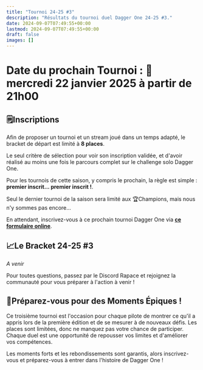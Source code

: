```yaml
---
title: "Tournoi 24-25 #3"
description: "Résultats du tournoi duel Dagger One 24-25 #3."
date: 2024-09-07T07:49:55+00:00
lastmod: 2024-09-07T07:49:55+00:00
draft: false
images: []
---
```


# Date du prochain Tournoi : **📅mercredi 22 janvier 2025 à partir de 21h00**

## 🗒️Inscriptions
Afin de proposer un tournoi et un stream joué dans un temps adapté, le bracket de départ est limité à **8 places**.

Le seul critère de sélection pour voir son inscription validée, et d'avoir réalisé au moins une fois le parcours complet sur le challenge solo Dagger One.

Pour les tournois de cette saison, y compris le prochain, la règle est simple : **premier inscrit... premier inscrit !**.

Seul le dernier tournoi de la saison sera limité aux 🏆Champions, mais nous n'y sommes pas encore...

En attendant, inscrivez-vous à ce prochain tournoi Dagger One via **[ce formulaire online](https://docs.google.com/forms/d/e/1FAIpQLSf2d8nqlq4QlYt9BrjRO8frVR7GVAXM6z--FMO3QjeH6NoIwQ/viewform?usp=sf_link)**.

## **📈Le Bracket 24-25 #3**
*A venir*

Pour toutes questions, passez par le Discord Rapace et rejoignez la communauté pour vous préparer à l'action à venir !

## 📣Préparez-vous pour des Moments Épiques !

Ce troisième tournoi est l'occasion pour chaque pilote de montrer ce qu'il a appris lors de la première édition et de se mesurer à de nouveaux défis. Les places sont limitées, donc ne manquez pas votre chance de participer. Chaque duel est une opportunité de repousser vos limites et d'améliorer vos compétences.

Les moments forts et les rebondissements sont garantis, alors inscrivez-vous et préparez-vous à entrer dans l'histoire de Dagger One !